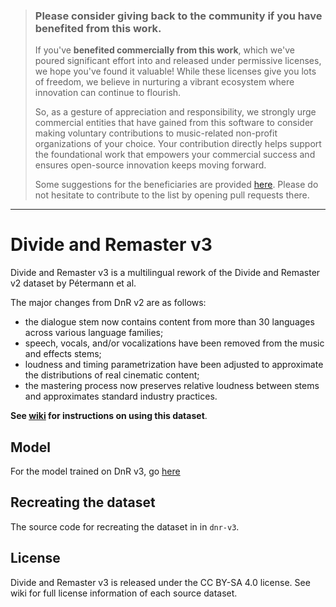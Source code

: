 > ### Please consider giving back to the community if you have benefited from this work.
>
> If you've **benefited commercially from this work**, which we've poured significant effort into and released under permissive licenses, we hope you've found it valuable! While these licenses give you lots of freedom, we believe in nurturing a vibrant ecosystem where innovation can continue to flourish.
>
> So, as a gesture of appreciation and responsibility, we strongly urge commercial entities that have gained from this software to consider making voluntary contributions to music-related non-profit organizations of your choice. Your contribution directly helps support the foundational work that empowers your commercial success and ensures open-source innovation keeps moving forward.
>
> Some suggestions for the beneficiaries are provided [here](https://github.com/the-secret-source/nonprofits). Please do not hesitate to contribute to the list by opening pull requests there.

---



# Divide and Remaster v3

Divide and Remaster v3 is a multilingual rework of the Divide and Remaster v2 dataset by Pétermann et al. 

The major changes from DnR v2 are as follows:
- the dialogue stem now contains content from more than 30 languages across various language families;
- speech, vocals, and/or vocalizations have been removed from the music and effects stems;
- loudness and timing parametrization have been adjusted to approximate the distributions of real cinematic content;
- the mastering process now preserves relative loudness between stems and approximates standard industry practices.

**See [wiki](https://github.com/kwatcharasupat/divide-and-remaster-v3/wiki) for instructions on using this dataset**.

## Model

For the model trained on DnR v3, go [here](https://github.com/kwatcharasupat/bandit-v2)

## Recreating the dataset

The source code for recreating the dataset in in `dnr-v3`.

## License

Divide and Remaster v3 is released under the CC BY-SA 4.0 license. See wiki for full license information of each source dataset.
